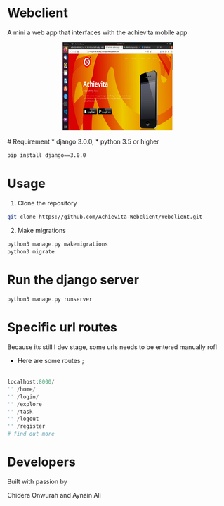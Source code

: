 # Webclient
A mini a web app that interfaces with the achievita mobile app

<p align="center">
    <img title="Dashboard" height="200" src="https://github.com/Achievita-Webclient/Webclient/blob/main/homepageUI/Screenshot%20from%202021-10-10%2001-08-23.png" width="50%"/>
</p>
# Requirement
* django 3.0.0,
* python 3.5 or higher

~~~sh
pip install django==3.0.0
~~~
# Usage
1. Clone the repository

~~~sh
git clone https://github.com/Achievita-Webclient/Webclient.git
~~~

2. Make migrations
~~~sh
python3 manage.py makemigrations
python3 migrate
~~~
# Run the django server

~~~sh
python3 manage.py runserver
~~~

# Specific url routes
Because its still I dev stage, some urls needs to be entered manually rofl
* Here are some routes ;
~~~py

localhost:8000/
'' /home/
'' /login/
'' /explore
'' /task
'' /logout
'' /register
# find out more 
~~~

# Developers 
Built with passion by

Chidera Onwurah and Aynain Ali 
